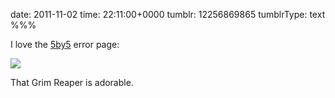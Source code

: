 date: 2011-11-02
time: 22:11:00+0000
tumblr: 12256869865
tumblrType: text
%%%

I love the [5by5](http://5by5.tv/) error page:

![](tumblr_lu2061RqUG1qb1802.png)

That Grim Reaper is adorable. 

